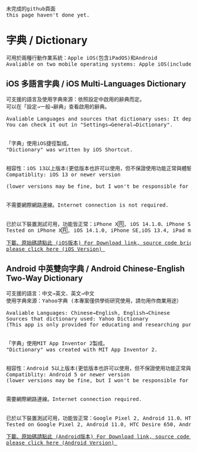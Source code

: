 <pre>
未完成的github頁面
this page haven't done yet.
</pre>

<h1> 字典 / Dictionary </h1>
<pre>
可用於兩種行動作業系統：Apple iOS(包含iPadOS)和Android
Avaliable on two mobile operating systems: Apple iOS(included iPadOS) and Android
</pre>

<h2>iOS 多語言字典 / iOS Multi-Languages Dictionary</h2>
<pre>
可支援的語言及使用字典來源：依照設定中啟用的辭典而定。
可以在「設定→一般→辭典」查看啟用的辭典。<br>
Avaliable Languages and sources that dictionary uses: It depends on "dictionaries" enabled in your iOS Setting.
You can check it out in "Settings→General→Dictionary".
<br>
「字典」使用iOS捷徑製成。
"Dictionary" was written by iOS Shortcut.
<br>
相容性：iOS 13以上版本(更低版本也許可以使用，但不保證使用功能正常與體驗）
Compatiblity: iOS 13 or newer version<br>
(lower versions may be fine, but I won't be responsible for it's user experience and functions working or not)
<br>
不需要網際網路連線。Internet connection is not required.
<br>
已於以下裝置測試可用，功能皆正常：iPhone X🅁, iOS 14.1.0、iPhone SE,iOS 13.4、iPad mini 2019, iPadOS 14.0.1
Tested on iPhone X🅁, iOS 14.1.0, iPhone SE,iOS 13.4, iPad mini 2019,iPadOS 14.0.1.  All of them worked correctly.
</pre>

<a href="https://github.com/iambjlu/dictionary/tree/main/iOS"><pre>
下載、原始碼請點此 (iOS版本)
For Download link, source code bricks, please click here (iOS Version)
</pre></a>




<h2>Android 中英雙向字典 / Android Chinese-English Two-Way Dictionary</h2>
<pre>
可支援的語言：中文→英文、英文→中文
使用字典來源：Yahoo字典 (本專案僅供學術研究使用，請勿用作商業用途）<br>
Avaliable Languages: Chinese→English, English→Chinese
Sources that dictionary used: Yahoo Dictionary
(This app is only provided for educating and researching purpose.  Don't use it on commercial purpose.)
<br>
「字典」使用MIT App Inventor 2製成。
"Dictionary" was created with MIT App Inventor 2.
<br>
相容性：Android 5以上版本(更低版本也許可以使用，但不保證使用功能正常與體驗）
Compatiblity: Android 5 or newer version
(lower versions may be fine, but I won't be responsible for it's user experience and functions working or not)
<br>
需要網際網路連線。Internet connection required.
<br>
已於以下裝置測試可用，功能皆正常：Google Pixel 2, Android 11.0、HTC Desire 650, Android 6.0.1, BlueStacks for Mac,Android 7
Tested on Google Pixel 2, Android 11.0, HTC Desire 650, Android 6.0.1, BlueStacks for Mac,Android 7.  All of them worked correctly.
</pre>

<a href="https://github.com/iambjlu/dictionary/tree/main/Android/"><pre>
下載、原始碼請點此 (Android版本)
For Download link, source code bricks, please click here (Android Version)
</pre></a>


